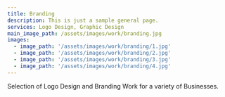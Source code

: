 ```yaml
---
title: Branding
description: This is just a sample general page.
services: Logo Design, Graphic Design
main_image_path: /assets/images/work/branding.jpg
images:
  - image_path: '/assets/images/work/branding/1.jpg'
  - image_path: '/assets/images/work/branding/2.jpg'
  - image_path: '/assets/images/work/branding/3.jpg'
  - image_path: '/assets/images/work/branding/4.jpg'
---
```


Selection of Logo Design and Branding Work for a variety of Businesses.
